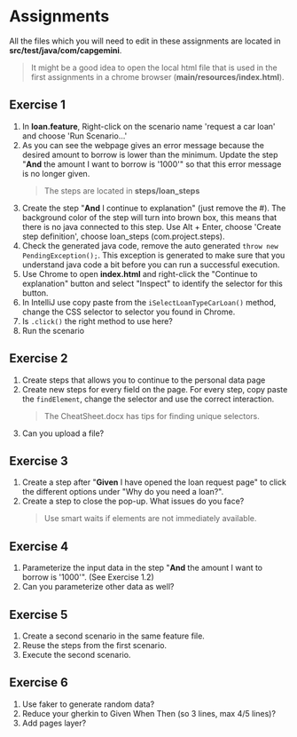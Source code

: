 # Assignments

All the files which you will need to edit in these assignments are located in **src/test/java/com/capgemini**.
> It might be a good idea to open the local html file that is used in the first assignments in a chrome browser (**main/resources/index.html**).

## Exercise 1

 1. In **loan.feature**, Right-click on the scenario name 'request a car loan' and choose 'Run Scenario...'
 2. As you can see the webpage gives an error message because the desired amount to borrow is lower than the minimum. Update the step "**And** the amount I want to borrow is '1000'" so that this error message is no longer given.
     > The steps are located in **steps/loan_steps**
 3. Create the step "**And** I continue to explanation" (just remove the #). The background color of the step will turn into brown box, this means that there is no java connected to this step. Use Alt + Enter, choose 'Create step definition', choose loan_steps (com.project.steps).
 4. Check the generated java code, remove the auto generated `throw new PendingException();`. This exception is generated to make sure that you understand java code a bit before you can run a successful execution.
 5. Use Chrome to open **index.html** and right-click the "Continue to explanation" button and select "Inspect" to identify the selector for this button.
 6. In IntelliJ use copy paste from the `iSelectLoanTypeCarLoan()` method, change the CSS selector to selector you found in Chrome.
 7. Is `.click()` the right method to use here?
 8. Run the scenario

## Exercise 2

1.  Create steps that allows you to continue to the personal data page
2.  Create new steps for every field on the page. For every step, copy paste the `findElement`, change the selector and use the correct interaction.
    > The CheatSheet.docx has tips for finding unique selectors.
3. Can you upload a file?

## Exercise 3

1. Create a step after "**Given** I have opened the loan request page" to click the different options under "Why do you need a loan?".
2. Create a step to close the pop-up. What issues do you face?
    > Use smart waits if elements are not immediately available.

## Exercise 4

1. Parameterize the input data in the step "**And** the amount I want to borrow is '1000'". (See Exercise 1.2)
2. Can you parameterize other data as well?

## Exercise 5

1. Create a second scenario in the same feature file.
2. Reuse the steps from the first scenario.
3. Execute the second scenario.

## Exercise 6

1. Use faker to generate random data?
2. Reduce your gherkin to Given When Then (so 3 lines, max 4/5 lines)?
3. Add pages layer?